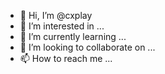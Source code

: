 - 👋 Hi, I’m @cxplay
- 👀 I’m interested in ...
- 🌱 I’m currently learning ...
- 💞️ I’m looking to collaborate on ...
- 📫 How to reach me ...

<!---
cxplay/cxplay is a ✨ special ✨ repository because its `README.md` (this file) appears on your GitHub profile.
You can click the Preview link to take a look at your changes.
--->
